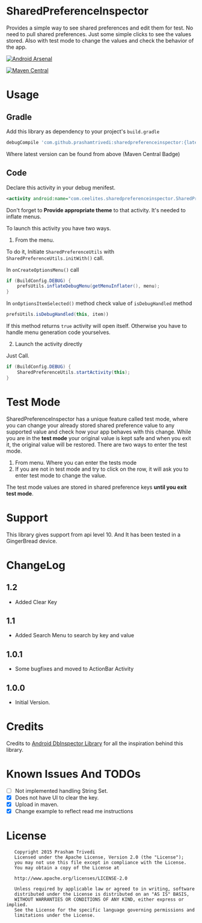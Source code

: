 # SharedPreferenceInspector
Provides a simple way to see shared preferences and edit them for test. No need to pull shared preferences. Just some simple clicks to see the values stored. Also with test mode to change the values and check the behavior of the app.

[![Android Arsenal](https://img.shields.io/badge/Android%20Arsenal-SharedPreferenceInspector-brightgreen.svg?style=flat)](https://android-arsenal.com/details/1/1447)


[![Maven Central](https://maven-badges.herokuapp.com/maven-central/com.github.prashamtrivedi/sharedpreferenceinspector/badge.svg)](https://maven-badges.herokuapp.com/maven-central/com.github.prashamtrivedi/sharedpreferenceinspector)

# Usage

## Gradle
Add this library as dependency to your project's ```build.gradle```


```groovy
debugCompile 'com.github.prashamtrivedi:sharedpreferenceinspector:{latestVersion}'
```
Where latest version can be found from above (Maven Central Badge)

## Code
Declare this activity in your debug menifest.

```xml
<activity android:name="com.ceelites.sharedpreferenceinspector.SharedPrefsBrowser"/>
```
Don't forget to **Provide appropriate theme** to that activity. It's needed to inflate menus.

To launch this activity you have two ways.

1. From the menu.

To do it, Initiate `SharedPreferenceUtils` with `SharedPreferenceUtils.initWith()` call.

In `onCreateOptionsMenu()` call 
```java
if (BuildConfig.DEBUG) {
	prefsUtils.inflateDebugMenu(getMenuInflater(), menu);
}
```

In `onOptionsItemSelected()` method check value of `isDebugHandled` method 
```java
prefsUtils.isDebugHandled(this, item)) 
```
If this method returns `true` activity will open itself. Otherwise you have to handle menu generation code yourselves.

2. Launch the activity directly 

Just Call.
```java
if (BuildConfig.DEBUG) {
	SharedPreferenceUtils.startActivity(this);
}
```

# Test Mode
SharedPreferenceInspector has a unique feature called test mode, where you can change your already stored shared preference value to any supported value and check how your app behaves with this change. While you are in the **test mode** your original value is kept safe and when you exit it, the original value will be restored. There are two ways to enter the test mode.

1. From menu. Where you can enter the tests mode
2. If you are not in test mode and try to click on the row, it will ask you to enter test mode to change the value.

The test mode values are stored in shared preference keys **until you exit test mode**.

# Support
This library gives support from api level 10. And It has been tested in a GingerBread device.

# ChangeLog
## 1.2
- Added Clear Key
## 1.1
- Added Search Menu to search by key and value
## 1.0.1
- Some bugfixes and moved to ActionBar Activity
## 1.0.0
- Initial Version.

# Credits
Credits to [Android DbInspector Library](https://github.com/infinum/android_dbinspector) for all the inspiration behind this library.

# Known Issues And TODOs

- [ ] Not implemented handling String Set.
- [x] Does not have UI to clear the key.
- [x] Upload in maven.
- [x] Change example to reflect read me instructions

# License
	   Copyright 2015 Prasham Trivedi
	   Licensed under the Apache License, Version 2.0 (the "License");
	   you may not use this file except in compliance with the License.
	   You may obtain a copy of the License at

       http://www.apache.org/licenses/LICENSE-2.0

	   Unless required by applicable law or agreed to in writing, software
	   distributed under the License is distributed on an "AS IS" BASIS,
	   WITHOUT WARRANTIES OR CONDITIONS OF ANY KIND, either express or implied.
	   See the License for the specific language governing permissions and
	   limitations under the License.




